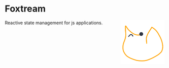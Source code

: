 # Foxtream

<img src="./logo.svg" width="140px" height="140px" alt="Foxtream" align="right" />
Reactive state management for js applications.
